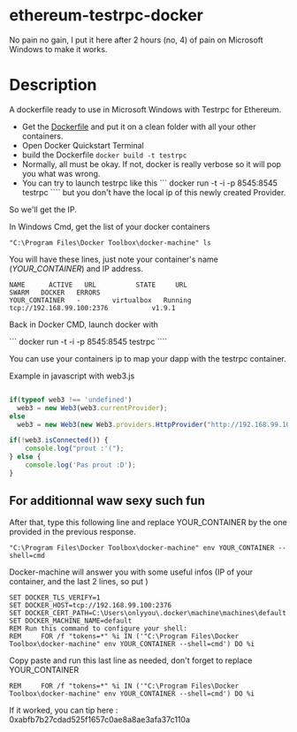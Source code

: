 # ethereum-testrpc-docker
No pain no gain, I put it here after 2 hours (no,  4) of pain on Microsoft Windows to make it works.

# Description 
A dockerfile ready to use in Microsoft Windows with Testrpc for Ethereum.

* Get the [Dockerfile](dockerfile) and put it on a clean folder with all your other containers.
* Open Docker Quickstart Terminal
* build the Dockerfile ``` docker build -t testrpc ``` 
* Normally, all must be okay. If not, docker is really verbose so it will pop you what was wrong.
* You can try to launch testrpc like this ``` docker run -t -i -p 8545:8545 testrpc ````  but you don't have the local ip of this newly created Provider.

So we'll get the IP.

In Windows Cmd, get the list of your docker containers

```` 
"C:\Program Files\Docker Toolbox\docker-machine" ls
````

You will have these lines, just note your container's name (_YOUR_CONTAINER_) and IP address.

````
NAME      ACTIVE   URL          STATE     URL                         SWARM   DOCKER   ERRORS
YOUR_CONTAINER   -        virtualbox   Running   tcp://192.168.99.100:2376           v1.9.1
````

Back in Docker CMD, launch docker with 

``` docker run -t -i -p 8545:8545 testrpc ````  

You can use your containers ip to map your dapp with the testrpc container.


Example in javascript with web3.js

````javascript

if(typeof web3 !== 'undefined')
  web3 = new Web3(web3.currentProvider);
else
  web3 = new Web3(new Web3.providers.HttpProvider("http://192.168.99.100:8545"));

if(!web3.isConnected()) {
	console.log("prout :'(");
} else {
	console.log('Pas prout :D');
}
````

## For additionnal waw sexy such fun 

After that, type this following line and replace YOUR_CONTAINER by the one provided in the previous response.

```` 
"C:\Program Files\Docker Toolbox\docker-machine" env YOUR_CONTAINER --shell=cmd
````

Docker-machine will answer you with some useful infos (IP of your container, and the last 2 lines, so put )

```` 
SET DOCKER_TLS_VERIFY=1
SET DOCKER_HOST=tcp://192.168.99.100:2376
SET DOCKER_CERT_PATH=C:\Users\onlyyou\.docker\machine\machines\default
SET DOCKER_MACHINE_NAME=default
REM Run this command to configure your shell:
REM     FOR /f "tokens=*" %i IN ('"C:\Program Files\Docker Toolbox\docker-machine" env YOUR_CONTAINER --shell=cmd') DO %i 
````

Copy paste and run this last line as needed, don't forget to replace YOUR_CONTAINER

````
REM     FOR /f "tokens=*" %i IN ('"C:\Program Files\Docker Toolbox\docker-machine" env YOUR_CONTAINER --shell=cmd') DO %i 
````



If it worked, you can tip here : 0xabfb7b27cdad525f1657c0ae8a8ae3afa37c110a